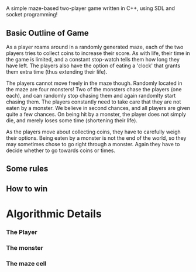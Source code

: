 # 

A simple maze-based two-player game written in C++, using SDL and socket programming!

## Basic Outline of Game

As a player roams around in a randomly generated maze, each of the two players tries to collect coins to increase their score. As with life, their time in the game is limited, and a constant stop-watch tells them how long they have left. The players also have the option of eating a 'clock' that grants them extra time (thus extending their life).

The players cannot move freely in the maze though. Randomly located in the maze are four monsters! Two of the monsters chase the players (one each), and can randomly stop chasing them and again randomlty start chasing them. The players constantly need to take care that they are not eaten by a monster. We believe in second chances, and all players are given quite a few chances. On being hit by a monster, the player does not simply die, and merely loses some time (shortening their life).

As the players move about collecting coins, they have to carefully weigh their options. Being eaten by a monster is not the end of the world, so they may sometimes chose to go right through a monster. Again they have to decide whether to go towards coins or times.

## Some rules

## How to win

# Algorithmic Details

### The Player

### The monster

### The maze cell

